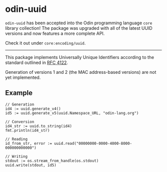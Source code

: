 # odin-uuid

`odin-uuid` has been accepted into the Odin programming language `core` library collection!
The package was upgraded with all of the latest UUID versions and now features a more complete API.

Check it out under `core:encoding/uuid`.

---

This package implements Universally Unique Identifiers according to the
standard outlined in [RFC 4122](https://www.rfc-editor.org/rfc/rfc4122.html).

Generation of versions 1 and 2 (the MAC address-based versions) are not yet
implemented.

## Example

```odin
// Generation
id4 := uuid.generate_v4()
id5 := uuid.generate_v5(uuid.Namespace_URL, "odin-lang.org")

// Conversion
id4_str := uuid.to_string(id4)
fmt.println(id4_str)

// Reading
id_from_str, error := uuid.read("00000000-0000-4000-8000-000000000000")

// Writing
stdout := os.stream_from_handle(os.stdout)
uuid.write(stdout, id5)
```
